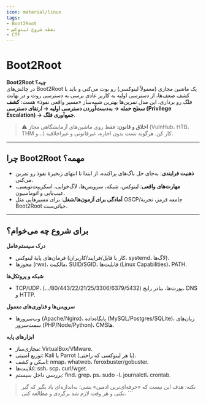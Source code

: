 ```yaml
---
icon: material/linux
tags:
- Boot2Root
- نقطه‌ شروع لینوکس
- CTF
---
```


# Boot2Root

**Boot2Root چیه؟**  
در چالش‌های Boot2Root یک ماشین مجازی (معمولاً لینوکسی) رو بوت می‌کنی و باید با کشف ضعف‌ها، از دسترسی اولیه به کاربر عادی برسی به دسترسی روت و در نهایت فلگ رو برداری. این مدل تمرین‌ها بهترین شبیه‌ساز «مسیر واقعی نفوذ» هست: **کشف سطح حمله → به‌دست‌آوردن دسترسی اولیه → ارتقای دسترسی (Privilege Escalation) → جمع‌آوری فلگ**.

> ⚠️ **اخلاق و قانون**: فقط روی ماشین‌های آزمایشگاهی مجاز (VulnHub، HTB، THM و…) کار کن. هرگونه تست بدون اجازه، غیرقانونی و غیراخلاقیه.

---

## چرا Boot2Root مهمه؟

- **ذهنیت فرایندی**: به‌جای حل باگ‌های پراکنده، از ابتدا تا انتهای زنجیرهٔ نفوذ رو تمرین می‌کنی.  
- **مهارت‌های واقعی**: لینوکس، شبکه، سرویس‌ها، لاگ‌خوانی، اسکریپت‌نویسی، عیب‌یابی و اتوماسیون.  
- **آمادگی برای آزمون‌ها/شغل**: برای مسیرهایی مثل OSCP/جامعه قرمز، تجربهٔ Boot2Root حیاتی‌ست.

---

## برای شروع چه می‌خوام؟

**درک سیستم‌عامل**  
- فرمان‌های پایهٔ لینوکس (کار با فایل/فرایند/کاربران، systemd، لاگ‌ها).  
- مجوزها (rwx)، مالکیت، SUID/SGID، قابلیت‌ها (Linux Capabilities)، PATH.  

**شبکه و پروتکل‌ها**  
- TCP/UDP، پورت‌ها، بنادر رایج (80/443/22/21/25/3306/6379/5432/…)، DNS و HTTP.  

**سرویس‌ها و فناوری‌های معمول**  
- وب‌سرورها (Apache/Nginx)، پایگاه‌داده (MySQL/Postgres/SQLite)، زبان‌های سمت‌سرور (PHP/Node/Python)، CMSها.  

**ابزارهای پایه**  
- مجازی‌ساز: VirtualBox/VMware.  
- توزیع امنیتی: Kali یا Parrot (یا هر لینوکسی که راحتی).  
- اسکن و کشف: nmap، whatweb، feroxbuster/gobuster.  
- کلاینت‌ها: ssh، scp، curl/wget.  
- بررسی داخل سیستم: find، grep، ps، sudo -l، journalctl، crontab.

> نکته: هدف این نیست که «حرفه‌ای‌ترین ادمین» بشی؛ به‌اندازه‌ای یاد بگیر که گیر نکنی و هر وقت لازم شد برگردی و مطالعه کنی.
\```
